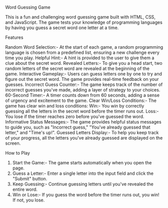 Word Guessing Game

This is a fun and challenging word guessing game built with HTML, CSS, and JavaScript. The game tests your knowledge of programming languages by having you guess a secret word one letter at a time.

Features

Random Word Selection:- At the start of each game, a random programming language is chosen from a predefined list, ensuring a new challenge every time you play.
Helpful Hint:- A hint is provided to the user to give them a clue about the secret word.
Revealed Letters:- To give you a head start, two random letters of the secret word are revealed at the beginning of the game.
Interactive Gameplay:- Users can guess letters one by one to try and figure out the secret word. The game provides real-time feedback on your guesses.
Incorrect Guess Counter:- The game keeps track of the number of incorrect guesses you've made, adding a layer of strategy to your choices.
60-Second Timer:- A timer counts down from 60 seconds, adding a sense of urgency and excitement to the game.
Clear Win/Loss Conditions:- The game has clear win and loss conditions:
    Win:- You win by correctly guessing all the letters in the secret word before the timer runs out.
    Loss:- You lose if the timer reaches zero before you've guessed the word.
Informative Status Messages:- The game provides helpful status messages to guide you, such as "Incorrect guess," "You've already guessed that letter," and "Time's up!".
Guessed Letters Display:- To help you keep track of your progress, all the letters you've already guessed are displayed on the screen.

How to Play

1.  Start the Game:- The game starts automatically when you open the page.
2.  Guess a Letter:- Enter a single letter into the input field and click the "Submit" button.
3.  Keep Guessing:- Continue guessing letters until you've revealed the entire word.
4.  Win or Lose:- If you guess the word before the timer runs out, you win! If not, you lose.
